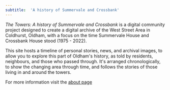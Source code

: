 ```yaml
---
subtitle:  'A history of Summervale and Crossbank'
---
```


*The Towers: A history of Summervale and Crossbank* is a digital community project designed to create a digital archive of the West Street Area in Coldhurst, Oldham, with a focus on the time Summervale House and Crossbank House stood (1975 - 2022). 

This site hosts a timeline of personal stories, news, and archival images, to allow you to explore this part of Oldham's history, as told by residents, neighbours, and those who passed through. It's arranged chronologically, to show the changing area through time, and follows the stories of those living in and around the towers. 

For more information visit the [about page](/about)

